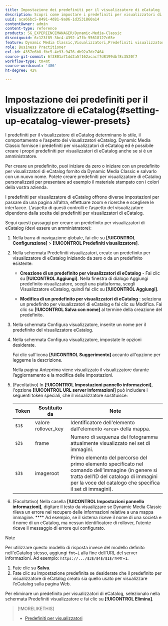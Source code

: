 ```yaml
---
title: Impostazione dei predefiniti per il visualizzatore di eCatalog
description: Scopri come impostare i predefiniti per visualizzatori di eCatalog.
uuid: aca66bc5-8491-4d81-9a06-1d3531860a14
contentOwner: admin
content-type: reference
products: SG_EXPERIENCEMANAGER/Dynamic-Media-Classic
discoiquuid: 6c123f85-3bc4-4392-a7fb-55618127c65e
feature: Dynamic Media Classic,Visualizzatori,Predefiniti visualizzatore,eCatalog
role: Business Practitioner
exl-id: 4357e6b8-fbc5-4e93-9476-db92a7dc7464
source-git-commit: 6f3801a71dd2a5f162acacf7d8199dbf8c3520f7
workflow-type: tm+mt
source-wordcount: '486'
ht-degree: 42%

---
```


# Impostazione dei predefiniti per il visualizzatore di eCatalog{#setting-up-ecatalog-viewer-presets}

I predefiniti per il visualizzatore di eCatalog determinano lo stile, il comportamento e l’aspetto dei visualizzatori eCatalog. Dynamic Media Classic fornisce i predefiniti per visualizzatori di eCatalog ed è possibile creare i propri predefiniti per visualizzatori di eCatalog anche se si è un amministratore.

Per creare un predefinito, puoi iniziare da zero o iniziare con un predefinito per visualizzatori di eCatalog fornito da Dynamic Media Classic e salvarlo con un nuovo nome. Potete creare predefiniti per visualizzatore di eCatalog personalizzati per presentare ad esempio il materiale stampato con i colori della vostra azienda.

I predefiniti per visualizzatore di eCatalog offrono diverse impostazioni per passare da una pagina all’altra, effettuare zoom e ricerche e scegliere le interfacce. L’aspetto di questi controlli e l’aspetto del visualizzatore dipendono dalla scelta dei predefiniti per visualizzatori di eCatalog.

Segui questi passaggi per creare un predefinito per visualizzatori di eCatalog (devi essere un amministratore):

1. Nella barra di navigazione globale, fai clic su **[!UICONTROL Configurazione]** > **[!UICONTROL Predefiniti visualizzatore]**.
1. Nella schermata Predefiniti visualizzatori, create un predefinito per visualizzatore di eCatalog iniziando da zero o da un predefinito esistente:

   * **Creazione di un predefinito per visualizzatori di eCatalog**  - Fai clic su  **[!UICONTROL Aggiungi]**. Nella finestra di dialogo Aggiungi predefinito visualizzatore, scegli una piattaforma, scegli Visualizzatore eCatalog, quindi fai clic su **[!UICONTROL Aggiungi]**.

   * **Modifica di un predefinito per visualizzatori di eCatalog** : seleziona un predefinito per visualizzatori di eCatalog e fai clic su Modifica. Fai clic su **[!UICONTROL Salva con nome]** al termine della creazione del predefinito.

1. Nella schermata Configura visualizzatore, inserite un nome per il predefinito del visualizzatore eCatalog.
1. Nella schermata Configura visualizzatore, impostate le opzioni desiderate.

   Fai clic sull&#39;icona **[!UICONTROL Suggerimento]** accanto all&#39;opzione per leggerne la descrizione.

   Nella pagina Anteprima viene visualizzato il visualizzatore durante l’aggiornamento e la modifica delle impostazioni.

1. (Facoltativo) In **[!UICONTROL Impostazioni pannello informazioni]**, l&#39;opzione **[!UICONTROL URL server informazioni]** può includere i seguenti token speciali, che il visualizzatore sostituisce:

   | Token | Sostituito da | Note |
   |--- |--- |--- |
   | `$1$` | valore rollover_key | Identificatore dell&#39;elemento dall&#39;elemento `<area>` della mappa. |
   | `$2$` | frame | Numero di sequenza del fotogramma attualmente visualizzato nel set di immagini. |
   | `$3$` | imageroot | Primo elemento del percorso del primo elemento specificato nel comando dell’immagine (in genere si tratta dell’ID del catalogo di immagini per la voce del catalogo che specifica il set di immagini). |

1. (Facoltativo) Nella casella **[!UICONTROL Impostazioni pannello informazioni]**, digitare il testo da visualizzare se Dynamic Media Classic rileva un errore nel recupero delle informazioni relative a una mappa immagine. **** Ad esempio, se il sistema riceve il nome di una società e il nome di un eCatalog, ma nessun identificatore di rollover, l’utente riceve il messaggio di errore qui configurato.

>[!NOTE]
>
>Per utilizzare questo modello di risposta invece del modello definito nell&#39;eCatalog stesso, aggiungi `fmt=1` alla fine dell&#39;URL del server informazioni. Ad esempio: `https://.../$3$/$4$/$1$/?FMT=1`.

1. Fate clic su **Salva**.
1. Fate clic su Impostazione predefinita se desiderate che il predefinito per visualizzatore di eCatalog creato sia quello usato per visualizzare l’eCatalog sulla pagina Web.

Per eliminare un predefinito per visualizzatori di eCatalog, selezionalo nella schermata Predefiniti visualizzatore e fai clic su **[!UICONTROL Elimina]**.

>[!MORELIKETHIS]
>
>* [Predefiniti per visualizzatori](application-setup.md#viewer_presets)

